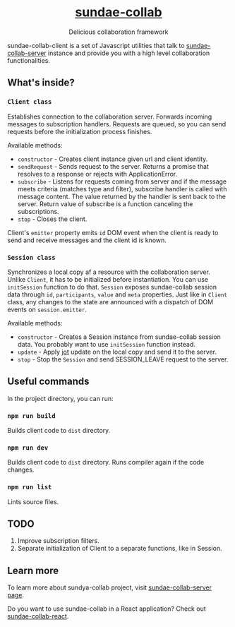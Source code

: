 <h1 align="center"><a href="https://github.com/prk3/sundae-collab-server">sundae-collab</a></h1>
<p align="center">Delicious collaboration framework</p>

sundae-collab-client is a set of Javascript utilities that talk to [sundae-collab-server](https://github.com/prk3/sundae-collab-server) instance and provide you with a high level collaboration functionalities.

## What's inside?

### `Client class`

Establishes connection to the collaboration server. Forwards incoming messages to subscription handlers. Requests are queued, so you can send requests before the initialization process finishes.

Available methods:
- `constructor` - Creates client instance given url and client identity.
- `sendRequest` - Sends request to the server. Returns a promise that resolves to a response or rejects with ApplicationError.
- `subscribe` - Listens for requests coming from server and if the message meets criteria (matches type and filter), subscribe handler is called with message content. The value returned by the handler is sent back to the server. Return value of subscribe is a function canceling the subscriptions.
- `stop` - Closes the client.

Client's `emitter` property emits `id` DOM event when the client is ready to send and receive messages and the client id is known.

### `Session class`

Synchronizes a local copy af a resource with the collaboration server. Unlike `Client`, it has to be initialized before instantiation. You can use `initSession` function to do that. `Session` exposes sundae-collab session data through `id`, `participants`, `value` and `meta` properties. Just like in `Client` class, any changes to the state are announced with a dispatch of DOM events on `session.emitter`.

Available methods:

- `constructor` - Creates a Session instance from sundae-collab session data. You probably want to use `initSession` function instead.
- `update` - Apply [jot](https://github.com/prk3/jot) update on the local copy and send it to the server.
- `stop` - Stop the `Session` and send SESSION_LEAVE request to the server.

## Useful commands

In the project directory, you can run:

### `npm run build`

Builds client code to `dist` directory.

### `npm run dev`

Builds client code to `dist` directory. Runs compiler again if the code changes.

### `npm run list`

Lints source files.

## TODO

1. Improve subscription filters.
2. Separate initialization of Client to a separate functions, like in Session.

## Learn more

To learn more about sundya-collab project, visit [sundae-collab-server page](http://github.com/prk3/sundae-collab-server).

Do you want to use sundae-collab in a React application? Check out [sundae-collab-react](http://github.com/prk3/sundae-collab-react).

